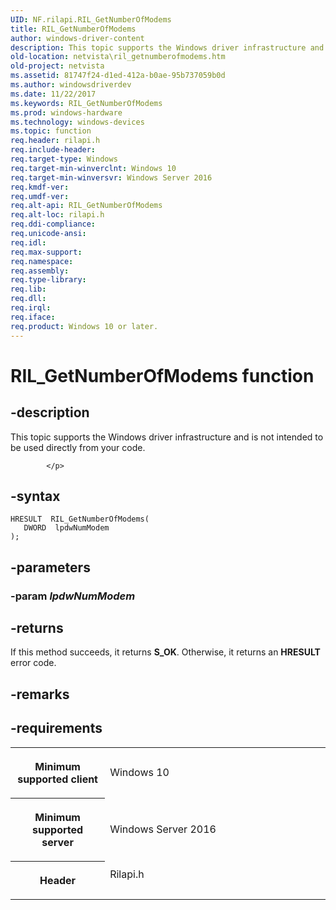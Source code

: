 ```yaml
---
UID: NF.rilapi.RIL_GetNumberOfModems
title: RIL_GetNumberOfModems
author: windows-driver-content
description: This topic supports the Windows driver infrastructure and is not intended to be used directly from your code.
old-location: netvista\ril_getnumberofmodems.htm
old-project: netvista
ms.assetid: 81747f24-d1ed-412a-b0ae-95b737059b0d
ms.author: windowsdriverdev
ms.date: 11/22/2017
ms.keywords: RIL_GetNumberOfModems
ms.prod: windows-hardware
ms.technology: windows-devices
ms.topic: function
req.header: rilapi.h
req.include-header: 
req.target-type: Windows
req.target-min-winverclnt: Windows 10
req.target-min-winversvr: Windows Server 2016
req.kmdf-ver: 
req.umdf-ver: 
req.alt-api: RIL_GetNumberOfModems
req.alt-loc: rilapi.h
req.ddi-compliance: 
req.unicode-ansi: 
req.idl: 
req.max-support: 
req.namespace: 
req.assembly: 
req.type-library: 
req.lib: 
req.dll: 
req.irql: 
req.iface: 
req.product: Windows 10 or later.
---
```


# RIL_GetNumberOfModems function



## -description
<p>This topic supports the Windows driver infrastructure and is not intended to be used directly from your code. 

            </p>


## -syntax

````
HRESULT  RIL_GetNumberOfModems(
   DWORD  lpdwNumModem
);
````


## -parameters
<dl>

### -param <i>lpdwNumModem</i> 

<dd></dd>
</dl>

## -returns
<p>If this method succeeds, it returns <b xmlns:loc="http://microsoft.com/wdcml/l10n">S_OK</b>. Otherwise, it returns an <b xmlns:loc="http://microsoft.com/wdcml/l10n">HRESULT</b> error code.</p>

## -remarks


## -requirements
<table>
<tr>
<th width="30%">
<p>Minimum supported client</p>
</th>
<td width="70%">
<p>Windows 10</p>
</td>
</tr>
<tr>
<th width="30%">
<p>Minimum supported server</p>
</th>
<td width="70%">
<p>Windows Server 2016</p>
</td>
</tr>
<tr>
<th width="30%">
<p>Header</p>
</th>
<td width="70%">
<dl>
<dt>Rilapi.h</dt>
</dl>
</td>
</tr>
</table>